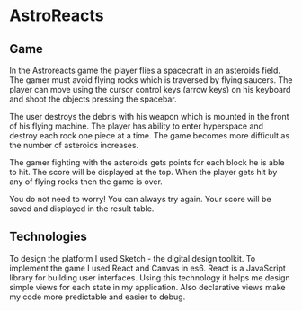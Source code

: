 # AstroReacts

## Game 

In the Astroreacts game the player flies a spacecraft in an asteroids field. The gamer must avoid flying rocks which is traversed by flying saucers. The player can move using the cursor control keys (arrow keys) on his keyboard and shoot the objects pressing the spacebar.

The user destroys the debris with his weapon which is mounted in the front of his flying machine. The player has ability to enter hyperspace and destroy each rock one piece at a time. The game becomes more difficult as the number of asteroids increases.

The gamer fighting with the asteroids gets points for each block he is able to hit. The score will be displayed at the top. When the player gets hit by any of flying rocks then the game is over.

You do not need to worry! You can always try again. Your score will be saved and displayed in the result table.

## Technologies

To design the platform I used Sketch - the digital design toolkit.
To implement the game I used React and Canvas in es6. React is a JavaScript library for building user interfaces. Using this technology it helps me design simple views for each state in my application. Also declarative views make my code more predictable and easier to debug.


